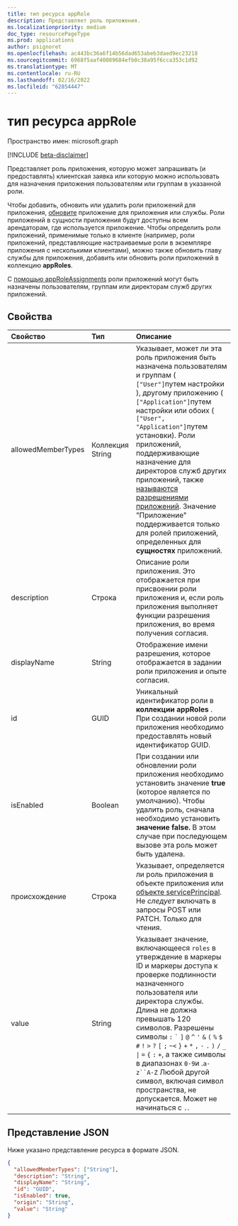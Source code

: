 ```yaml
---
title: тип ресурса appRole
description: Представляет роль приложения.
ms.localizationpriority: medium
doc_type: resourcePageType
ms.prod: applications
author: psignoret
ms.openlocfilehash: ac443bc36a6f14b56dad653abeb3daed9ec23218
ms.sourcegitcommit: 6968f5aaf40089684efb0c38a95f6cca353c1d92
ms.translationtype: MT
ms.contentlocale: ru-RU
ms.lasthandoff: 02/16/2022
ms.locfileid: "62854447"
---
```

# <a name="approle-resource-type"></a>тип ресурса appRole

Пространство имен: microsoft.graph

[!INCLUDE [beta-disclaimer](../../includes/beta-disclaimer.md)]

Представляет роль приложения, которую может запрашивать (и предоставлять) клиентская заявка или которую можно использовать для назначения приложения пользователям или группам в указанной роли. 

Чтобы добавить, обновить или удалить роли приложений для приложения, [обновите](../api/application-update.md) приложение для приложения или службы. Роли приложений в сущности приложения будут доступны всем арендаторам, где используется приложение. Чтобы определить роли приложений, применимые только в клиенте (например, роли приложений, представляющие настраиваемые роли в экземпляре приложения с несколькими клиентами), можно также [](../api/serviceprincipal-update.md) обновить главу службы для приложения, добавить или обновить роли приложений в коллекцию **appRoles**.

С [помощью appRoleAssignments](approleassignment.md) роли приложений могут быть назначены пользователям, группам или директорам служб других приложений.

## <a name="properties"></a>Свойства

| Свойство   | Тип |Описание|
|:---------------|:--------|:----------|
|allowedMemberTypes|Коллекция String|Указывает, может ли эта роль приложения быть назначена пользователям и группам ( `["User"]`путем настройки ), другому приложению ( `["Application"]`путем настройки или обоих ( `["User", "Application"]`путем установки). Роли приложений, поддерживающие назначение для директоров служб других приложений, также [называются разрешениями приложений](/graph/auth/auth-concepts#microsoft-graph-permissions). Значение "Приложение" поддерживается только для ролей приложений, определенных для **сущностях** приложений. |
|description|Строка|Описание роли приложения. Это отображается при присвоении роли приложения и, если роль приложения выполняет функции разрешения приложения, во время получения согласия.|
|displayName|String|Отображение имени разрешения, которое отображается в задании роли приложения и опыте согласия.|
|id|GUID|Уникальный идентификатор роли в **коллекции appRoles** . При создании новой роли приложения необходимо предоставлять новый идентификатор GUID. |
|isEnabled|Boolean|При создании или обновлении роли приложения необходимо установить значение **true** (которое является по умолчанию). Чтобы удалить роль, сначала необходимо установить **значение false.**  В этом случае при последующем вызове эта роль может быть удалена.|
|происхождение|Строка| Указывает, определяется ли роль приложения в объекте приложения [](application.md) или [объекте servicePrincipal](serviceprincipal.md). Не _следует_ включать в запросы POST или PATCH. Только для чтения. |
|value|String|Указывает значение, включающееся `roles` в утверждение в маркеры ID и маркеры доступа к проверке подлинности назначенного пользователя или директора службы. Длина не должна превышать 120 символов. Разрешены символы `:` <code>&#96;</code> `]` `@` `^` `'` `&` `(` `%` `$` `#` `!` <code>&gt;</code> `?` `[` `;` `~`<code>&lt;</code> `}` `+` `*` `,` `-` `.` `)` `/` `_` <code>&#124;</code> `=` `{` `:` `+`, а также символы в диапазонах `0-9`и .`a-z``A-Z` Любой другой символ, включая символ пространства, не допускается. Может не начинаться с `.`. |

## <a name="json-representation"></a>Представление JSON

Ниже указано представление ресурса в формате JSON.

<!-- {
  "blockType": "resource",
  "optionalProperties": [

  ],
  "@odata.type": "microsoft.graph.appRole"
}-->

```json
{
  "allowedMemberTypes": ["String"],
  "description": "String",
  "displayName": "String",
  "id": "GUID",
  "isEnabled": true,
  "origin": "String",
  "value": "String"
}
```

<!-- uuid: 8fcb5dbc-d5aa-4681-8e31-b001d5168d79
2015-10-25 14:57:30 UTC -->
<!--
{
  "type": "#page.annotation",
  "description": "appRole resource",
  "keywords": "",
  "section": "documentation",
  "tocPath": "",
  "suppressions": []
}
-->



